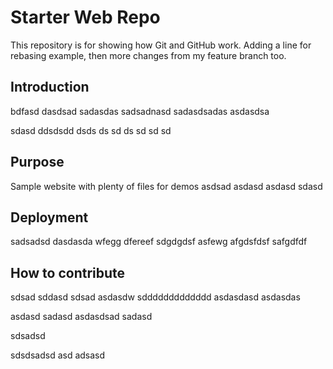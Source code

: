 # Starter Web Repo

This repository is for showing how Git and GitHub work.
Adding a line for rebasing example, then more changes from my feature branch too.

## Introduction

bdfasd dasdsad sadasdas sadsadnasd sadasdsadas asdasdsa

sdasd ddsdsdd dsds ds sd ds sd sd sd

## Purpose

Sample website with plenty of files for demos
asdsad asdasd asdasd sdasd

## Deployment

sadsadsd dasdasda wfegg dfereef sdgdgdsf asfewg afgdsfdsf safgdfdf

## How to contribute

sdsad sddasd sdsad asdasdw sddddddddddddd asdasdasd asdasdas

asdasd sadasd asdasdsad sadasd

sdsadsd

sdsdsadsd
asd
adsasd